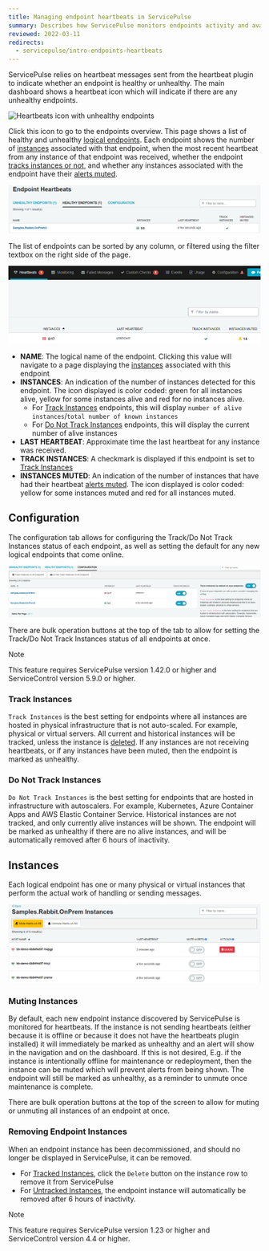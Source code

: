 ```yaml
---
title: Managing endpoint heartbeats in ServicePulse
summary: Describes how ServicePulse monitors endpoints activity and availability using heartbeat messages
reviewed: 2022-03-11
redirects:
  - servicepulse/intro-endpoints-heartbeats
---
```


ServicePulse relies on heartbeat messages sent from the heartbeat plugin to indicate whether an endpoint is healthy or unhealthy. The main dashboard shows a heartbeat icon which will indicate if there are any unhealthy endpoints.

![Heartbeats icon with unhealthy endpoints](heartbeats-dashboard-notification.png)

Click this icon to go to the endpoints overview. This page shows a list of healthy and unhealthy [logical endpoints](/nservicebus/endpoints/#logical-endpoints). Each endpoint shows the number of [instances](/nservicebus/endpoints/#endpoint-instance) associated with that endpoint, when the most recent heartbeat from any instance of that endpoint was received, whether the endpoint [tracks instances or not](#configuration-track-instances), and whether any instances associated with the endpoint have their [alerts muted](#instances-muting-instances).

![Endpoints overview page](endpoints-overview.png "width=800")

The list of endpoints can be sorted by any column, or filtered using the filter textbox on the right side of the page.

![Sort and filter Entpoinds](sort-endpoints.png "width=800")

- **NAME**: The logical name of the endpoint. Clicking this value will navigate to a page displaying the [instances](#instances) associated with this endpoint
- **INSTANCES**: An indication of the number of instances detected for this endpoint. The icon displayed is color coded: green for all instances alive, yellow for some instances alive and red for no instances alive.
  - For [Track Instances](#configuration-track-instances) endpoints, this will display `number of alive instances`/`total number of known instances`
  - For [Do Not Track Instances](#configuration-do-not-track-instances) endpoints, this will display the current number of alive instances
- **LAST HEARTBEAT**: Approximate time the last heartbeat for any instance was received.
- **TRACK INSTANCES**: A checkmark is displayed if this endpoint is set to [Track Instances](#configuration-track-instances)
- **INSTANCES MUTED**: An indication of the number of instances that have had their heartbeat [alerts muted](#instances-muting-instances). The icon displayed is color coded: yellow for some instances muted and red for all instances muted.

## Configuration

The configuration tab allows for configuring the Track/Do Not Track Instances status of each endpoint, as well as setting the default for any new logical endpoints that come online.

![Configuration page](sp-configuration-page.png "width=800")

There are bulk operation buttons at the top of the tab to allow for setting the Track/Do Not Track Instances status of all endpoints at once.

> [!NOTE]
> This feature requires ServicePulse version 1.42.0 or higher and ServiceControl version 5.9.0 or higher.

### Track Instances

`Track Instances` is the best setting for endpoints where all instances are hosted in physical infrastructure that is not auto-scaled. For example, physical or virtual servers. All current and historical instances will be tracked, unless the instance is [deleted](#instances-removing-endpoint-instances). If any instances are not receiving heartbeats, or if any instances have been muted, then the endpoint is marked as unhealthy.

### Do Not Track Instances

`Do Not Track Instances` is the best setting for endpoints that are hosted in infrastructure with autoscalers. For example, Kubernetes, Azure Container Apps and AWS Elastic Container Service. Historical instances are not tracked, and only currently alive instances will be shown. The endpoint will be marked as unhealthy if there are no alive instances, and will be automatically removed after 6 hours of inactivity.

## Instances

Each logical endpoint has one or many physical or virtual instances that perform the actual work of handling or sending messages.

![Instances](sp-endpoint-instances.png "width=800")

### Muting Instances

By default, each new endpoint instance discovered by ServicePulse is monitored for heartbeats. If the instance is not sending heartbeats (either because it is offline or because it does not have the heartbeats plugin installed) it will immediately be marked as unhealthy and an alert will show in the navigation and on the dashboard. If this is not desired, E.g. if the instance is intentionally offline for maintenance or redeployment, then the instance can be muted which will prevent alerts from being shown. The endpoint will still be marked as unhealthy, as a reminder to unmute once maintenance is complete.

There are bulk operation buttons at the top of the screen to allow for muting or unmuting all instances of an endpoint at once.

### Removing Endpoint Instances

When an endpoint instance has been decommissioned, and should no longer be displayed in ServicePulse, it can be removed. 
- For [Tracked Instances](#configuration-track-instances), click the `Delete` button on the instance row to remove it from ServicePulse
- For [Untracked Instances](#configuration-do-not-track-instances), the endpoint instance will automatically be removed after 6 hours of inactivity.

> [!NOTE]
> This feature requires ServicePulse version 1.23 or higher and ServiceControl version 4.4 or higher.
